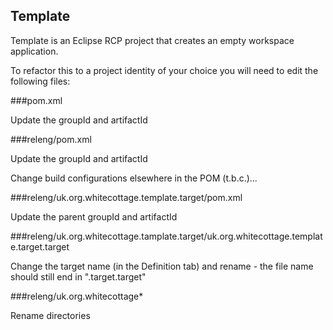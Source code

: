 Template
---------

Template is an Eclipse RCP project that creates an empty workspace application.

To refactor this to a project identity of your choice you will need to edit the following files:

###pom.xml

Update the groupId and artifactId

###releng/pom.xml

Update the groupId and artifactId

Change build configurations elsewhere in the POM (t.b.c.)...

###releng/uk.org.whitecottage.template.target/pom.xml

Update the parent groupId and artifactId

###releng/uk.org.whitecottage.tamplate.target/uk.org.whitecottage.template.target.target

Change the target name (in the Definition tab) and rename - the file name should still end in ".target.target"

###releng/uk.org.whitecottage*

Rename directories

